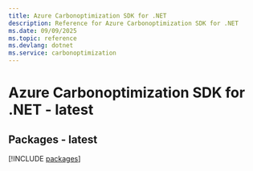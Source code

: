 ```yaml
---
title: Azure Carbonoptimization SDK for .NET
description: Reference for Azure Carbonoptimization SDK for .NET
ms.date: 09/09/2025
ms.topic: reference
ms.devlang: dotnet
ms.service: carbonoptimization
---
```

# Azure Carbonoptimization SDK for .NET - latest
## Packages - latest
[!INCLUDE [packages](carbonoptimization-index.md)]